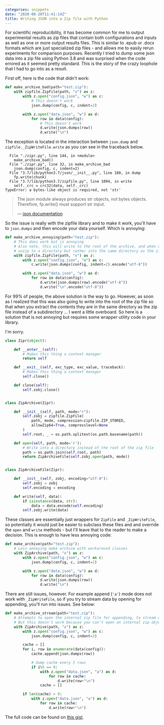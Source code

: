 ```yaml
---
categories: snippets
date: "2020-08-20T11:41:14Z"
title: Writing JSON into a Zip file with Python
---
```


For scientific reproducibility, it has become common for me to output experimental results as zip files that contain both configurations and inputs as well as one or more output results files. This is similar to .epub or .docx formats which are just specialized zip files - and allows me to easily rerun experiments for comparison purposes. Recently I tried to dump some json data into a zip file using Python 3.8 and was surprised when the code errored as it seemed pretty standard. This is the story of the crazy loophole that I had to go into as a result.

First off, here is the code that didn't work:

```python
def make_archive_bad(path="test.zip"):
    with zipfile.ZipFile(path, "x") as z:
        with z.open("config.json", "w") as c:
            # This doesn't work
            json.dump(config, c, indent=2)

        with z.open("data.json", "w") as d:
            for row in data(config):
                # This doesn't work
                d.write(json.dumps(row))
                d.write("\n")
```

The exception is located in the interaction between `json.dump` and `zipfile._ZipWriteFile.write` as you can see in the traceback below.

```
  File "./zipr.py", line 144, in <module>
    make_archive_bad()
  File "./zipr.py", line 32, in make_archive_bad
    json.dump(config, c, indent=2)
  File "3.7/lib/python3.7/json/__init__.py", line 180, in dump
    fp.write(chunk)
  File "3.7/lib/python3.7/zipfile.py", line 1094, in write
    self._crc = crc32(data, self._crc)
TypeError: a bytes-like object is required, not 'str'
```

> The json module always produces str objects, not bytes objects. Therefore, fp.write() must support str input.
>
> &mdash; [json documentation](https://docs.python.org/3/library/json.html#basic-usage)

So the issue is really with the zipfile library and to make it work, you'll have to `json.dumps` and then encode your data yourself. Which is annoying:

```python
def make_archive_annoying(path="test.zip"):
    # This does work but is annoying
    # Also note, this will write to the root of the archive, and when unzipped will not
    # unzip to a directory but rather into the same directory as the zip file
    with zipfile.ZipFile(path, "x") as z:
        with z.open("config.json", "w") as c:
            c.write(json.dumps(config, indent=2).encode("utf-8"))

        with z.open("data.json", "w") as d:
            for row in data(config):
                d.write(json.dumps(row).encode("utf-8"))
                d.write("\n".encode("utf-8"))
```

For 99% of people, the above solution is the way to go. However, as soon as I realized that this was also going to write into the root of the zip file so that when you extract the contents they are in the same directory as the zip file instead of a subdirectory ... I went a little overboard. So here is a solution that is not annoying but requires some wrapper utility code in your library.

I'm sorry.

```python
class Zipr(object):

    def __enter__(self):
        # Makes this thing a context manager
        return self

    def __exit__(self, exc_type, exc_value, traceback):
        # Makes this thing a context manager
        self.close()

    def close(self):
        self.zobj.close()


class ZipArchive(Zipr):

    def __init__(self, path, mode="r"):
        self.zobj = zipfile.ZipFile(
            path, mode, compression=zipfile.ZIP_STORED,
            allowZip64=True, compresslevel=None
        )
        self.root, _ = os.path.splitext(os.path.basename(path))

    def open(self, path, mode='r'):
        # Write into a directory instead of the root of the zip file
        path = os.path.join(self.root, path)
        return ZipArchiveFile(self.zobj.open(path, mode))


class ZipArchiveFile(Zipr):

    def __init__(self, zobj, encoding="utf-8"):
        self.zobj = zobj
        self.encoding = encoding

    def write(self, data):
        if isinstance(data, str):
            data = data.encode(self.encoding)
        self.zobj.write(data)
```

These classes are essentially just wrappers for `ZipFile` and `_ZipWriteFile`, so potentially it would just be easier to subclass these files and and override the `open` and `write` methods - but I'll leave that to the reader to make a decision. This is enough to have less annoying code:

```python
def make_archive(path="test.zip"):
    # Less annoying make archive with workaround classes
    with ZipArchive(path, "x") as z:
        with z.open("config.json", "w") as c:
            json.dump(config, c, indent=2)

        with z.open("data.json", "w") as d:
            for row in data(config):
                d.write(json.dumps(row))
                d.write("\n")
```

There are still issues, however. For example append (`'a'`) mode does not work with `_ZipWriteFile`, so if you try to stream data by opening for appending, you'll run into issues. See below:

```python
def make_archive_stream(path="test.zip"):
    # Attempts to open the internal zip file for appending, to stream data in.
    # But this doesn't work because you can't open an internal zip object for appending
    with ZipArchive(path, "x") as z:
        with z.open("config.json", "w") as c:
            json.dump(config, c, indent=2)

        cache = []
        for i, row in enumerate(data(config)):
            cache.append(json.dumps(row))

            # dump cache every 5 rows
            if i%5 == 0:
                with z.open("data.json", "a") as d:
                    for row in cache:
                        d.write(row+"\n")
                cache = []

        if len(cache) > 0:
            with z.open("data.json", "a") as d:
                for row in cache:
                    d.write(row+"\n")
```

The full code can be found on [this gist](https://gist.github.com/bbengfort/73c142188085e6b417b49d3897fa7d24).